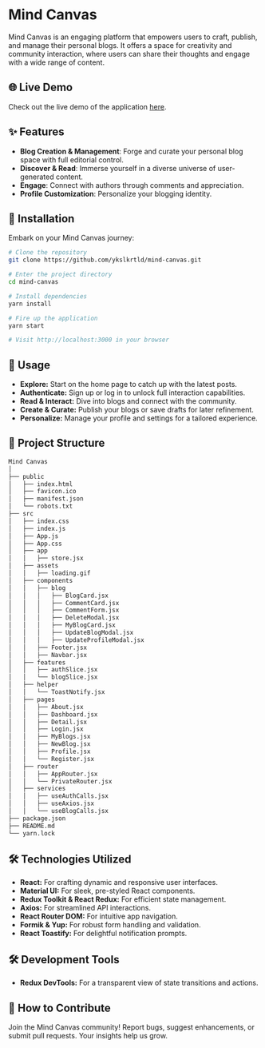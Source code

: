 # Mind Canvas

Mind Canvas is an engaging platform that empowers users to craft, publish, and manage their personal blogs. It offers a space for creativity and community interaction, where users can share their thoughts and engage with a wide range of content.

## 🌐 Live Demo

Check out the live demo of the application [here](https://mind-canvas-ykslkrtld.vercel.app/).

## ✨ Features

- **Blog Creation & Management**: Forge and curate your personal blog space with full editorial control.
- **Discover & Read**: Immerse yourself in a diverse universe of user-generated content.
- **Engage**: Connect with authors through comments and appreciation.
- **Profile Customization**: Personalize your blogging identity.

## 🚀 Installation

Embark on your Mind Canvas journey:

```bash
# Clone the repository
git clone https://github.com/ykslkrtld/mind-canvas.git

# Enter the project directory
cd mind-canvas

# Install dependencies
yarn install

# Fire up the application
yarn start

# Visit http://localhost:3000 in your browser
```

## 🔧 Usage

- **Explore:** Start on the home page to catch up with the latest posts.
- **Authenticate:** Sign up or log in to unlock full interaction capabilities.
- **Read & Interact:** Dive into blogs and connect with the community.
- **Create & Curate:** Publish your blogs or save drafts for later refinement.
- **Personalize:** Manage your profile and settings for a tailored experience.

     
## 📁 Project Structure

```bash
Mind Canvas
│
├── public
│   ├── index.html
│   ├── favicon.ico
│   ├── manifest.json
│   └── robots.txt
├── src
│   ├── index.css
│   ├── index.js
│   ├── App.js
│   ├── App.css
│   ├── app
│   │   ├── store.jsx
│   ├── assets
│   │   ├── loading.gif
│   ├── components
│   │   ├── blog
│   │   │   ├── BlogCard.jsx
│   │   │   ├── CommentCard.jsx
│   │   │   ├── CommentForm.jsx
│   │   │   ├── DeleteModal.jsx
│   │   │   ├── MyBlogCard.jsx
│   │   │   ├── UpdateBlogModal.jsx
│   │   │   ├── UpdateProfileModal.jsx
│   │   ├── Footer.jsx
│   │   ├── Navbar.jsx
│   ├── features
│   │   ├── authSlice.jsx
│   │   └── blogSlice.jsx
│   ├── helper
│   │   └── ToastNotify.jsx
│   ├── pages
│   │   ├── About.jsx
│   │   ├── Dashboard.jsx
│   │   ├── Detail.jsx
│   │   ├── Login.jsx
│   │   ├── MyBlogs.jsx
│   │   ├── NewBlog.jsx
│   │   ├── Profile.jsx
│   │   └── Register.jsx
│   ├── router
│   │   ├── AppRouter.jsx
│   │   └── PrivateRouter.jsx
│   ├── services
│   │   ├── useAuthCalls.jsx
│   │   ├── useAxios.jsx
│   │   └── useBlogCalls.jsx
├── package.json
├── README.md
└── yarn.lock

```

## 🛠 Technologies Utilized

- **React:** For crafting dynamic and responsive user interfaces.
- **Material UI:** For sleek, pre-styled React components.
- **Redux Toolkit & React Redux:** For efficient state management.
- **Axios:** For streamlined API interactions.
- **React Router DOM:** For intuitive app navigation.
- **Formik & Yup:** For robust form handling and validation.
- **React Toastify:** For delightful notification prompts.

## 🛠️ Development Tools

- **Redux DevTools:** For a transparent view of state transitions and actions.

## 🤝 How to Contribute

Join the Mind Canvas community! Report bugs, suggest enhancements, or submit pull requests. Your insights help us grow.
